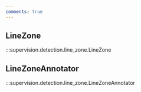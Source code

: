 ```yaml
---
comments: true
---
```


<div class="md-typeset">
  <h2>LineZone</h2>
</div>

:::supervision.detection.line_zone.LineZone

<div class="md-typeset">
  <h2>LineZoneAnnotator</h2>
</div>

:::supervision.detection.line_zone.LineZoneAnnotator

